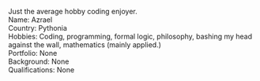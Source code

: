 Just the average hobby coding enjoyer.  
Name: Azrael  
Country: Pythonia  
Hobbies: Coding, programming, formal logic, philosophy, bashing my head against the wall, mathematics (mainly applied.)  
Portfolio: None  
Background: None  
Qualifications: None  
